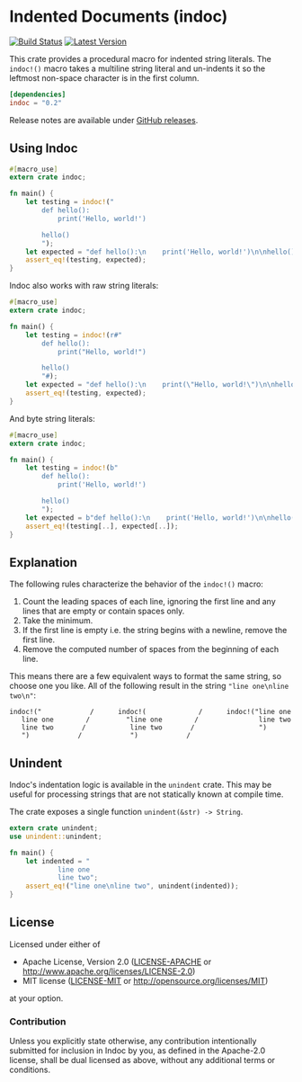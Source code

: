 Indented Documents (indoc)
==========================

[![Build Status](https://api.travis-ci.org/dtolnay/indoc.svg?branch=master)](https://travis-ci.org/dtolnay/indoc)
[![Latest Version](https://img.shields.io/crates/v/indoc.svg)](https://crates.io/crates/indoc)

This crate provides a procedural macro for indented string literals. The
`indoc!()` macro takes a multiline string literal and un-indents it so the
leftmost non-space character is in the first column.

```toml
[dependencies]
indoc = "0.2"
```

Release notes are available under [GitHub releases](https://github.com/dtolnay/indoc/releases).

## Using Indoc

```rust
#[macro_use]
extern crate indoc;

fn main() {
    let testing = indoc!("
        def hello():
            print('Hello, world!')

        hello()
        ");
    let expected = "def hello():\n    print('Hello, world!')\n\nhello()\n";
    assert_eq!(testing, expected);
}
```

Indoc also works with raw string literals:

```rust
#[macro_use]
extern crate indoc;

fn main() {
    let testing = indoc!(r#"
        def hello():
            print("Hello, world!")

        hello()
        "#);
    let expected = "def hello():\n    print(\"Hello, world!\")\n\nhello()\n";
    assert_eq!(testing, expected);
}
```

And byte string literals:

```rust
#[macro_use]
extern crate indoc;

fn main() {
    let testing = indoc!(b"
        def hello():
            print('Hello, world!')

        hello()
        ");
    let expected = b"def hello():\n    print('Hello, world!')\n\nhello()\n";
    assert_eq!(testing[..], expected[..]);
}
```

## Explanation

The following rules characterize the behavior of the `indoc!()` macro:

1. Count the leading spaces of each line, ignoring the first line and any lines
   that are empty or contain spaces only.
2. Take the minimum.
3. If the first line is empty i.e. the string begins with a newline, remove the
   first line.
4. Remove the computed number of spaces from the beginning of each line.

This means there are a few equivalent ways to format the same string, so choose
one you like. All of the following result in the string `"line one\nline
two\n"`:

```
indoc!("            /      indoc!(             /      indoc!("line one
   line one        /         "line one        /               line two
   line two       /           line two       /                ")
   ")            /            ")            /
```

## Unindent

Indoc's indentation logic is available in the `unindent` crate. This may be
useful for processing strings that are not statically known at compile time.

The crate exposes a single function `unindent(&str) -> String`.

```rust
extern crate unindent;
use unindent::unindent;

fn main() {
    let indented = "
            line one
            line two";
    assert_eq!("line one\nline two", unindent(indented));
}
```

## License

Licensed under either of

 * Apache License, Version 2.0 ([LICENSE-APACHE](LICENSE-APACHE) or http://www.apache.org/licenses/LICENSE-2.0)
 * MIT license ([LICENSE-MIT](LICENSE-MIT) or http://opensource.org/licenses/MIT)

at your option.

### Contribution

Unless you explicitly state otherwise, any contribution intentionally submitted
for inclusion in Indoc by you, as defined in the Apache-2.0 license, shall be
dual licensed as above, without any additional terms or conditions.
